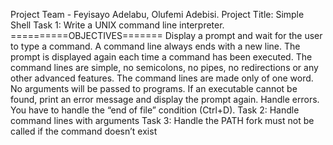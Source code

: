 Project Team - Feyisayo Adelabu, Olufemi Adebisi.
Project Title: Simple Shell
Task 1: Write a UNIX command line interpreter.
==========OBJECTIVES=======
Display a prompt and wait for the user to type a command. A command line always ends with a new line.
The prompt is displayed again each time a command has been executed.
The command lines are simple, no semicolons, no pipes, no redirections or any other advanced features.
The command lines are made only of one word. No arguments will be passed to programs.
If an executable cannot be found, print an error message and display the prompt again.
Handle errors.
You have to handle the “end of file” condition (Ctrl+D).
Task 2: Handle command lines with arguments
Task 3: Handle the PATH
fork must not be called if the command doesn’t exist
